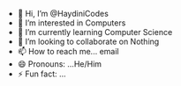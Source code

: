 - 👋 Hi, I’m @HaydiniCodes
- 👀 I’m interested in Computers
- 🌱 I’m currently learning Computer Science
- 💞️ I’m looking to collaborate on Nothing
- 📫 How to reach me... email
- 😄 Pronouns: ...He/Him
- ⚡ Fun fact: ...

<!---
HaydiniCodes/HaydiniCodes is a ✨ special ✨ repository because its `README.md` (this file) appears on your GitHub profile.
You can click the Preview link to take a look at your changes.
--->
